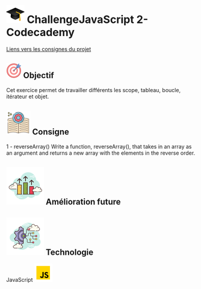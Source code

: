 
# ![logo chapeau diplôme](/ressource/diplomeCasquette.png) ChallengeJavaScript 2- Codecademy
[Liens vers les consignes du projet](https://www.codecademy.com/journeys/full-stack-engineer/paths/fscj-22-building-interactive-websites/tracks/fscp-22-javascript-syntax-part-ii-c8ddbace-1463-4797-ae12-503c7b0f9552/modules/wdcp-22-practice-javascript-syntax-arrays-loops-objects-iterators-1214fbf4-8717-4c43-9940-b6599d0f1fb7/lessons/intermediate-javascript-coding-challenge/exercises/introduction)


## ![Logo objectif](/ressource/objectif.png) Objectif 
Cet exercice permet de travailler différents les scope, tableau, boucle, itérateur et objet.


## ![Logo consigne](/ressource/instruction.png) Consigne
1 - reverseArray()
Write a function, reverseArray(), that takes in an array as an argument and returns a new array with the elements in the reverse order.
## ![Amelioration Logo](/ressource/ameliorationLogo.png) Amélioration future


## ![Logo Technologie](/ressource/technologie.png) Technologie
JavaScript ![Logo JavaScript](/ressource/javascript.png)